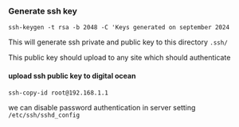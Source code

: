### Generate ssh key

`ssh-keygen -t rsa -b 2048 -C 'Keys generated on september 2024`

This will generate ssh private and public key to this directory `.ssh/`

This public key should upload to any site which should authenticate

#### upload ssh public key to digital ocean
```shell
ssh-copy-id root@192.168.1.1
```

we can disable password authentication in server setting `/etc/ssh/sshd_config`
